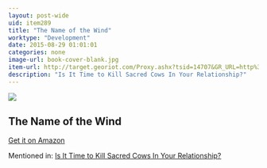 ```yaml
---
layout: post-wide
uid: item289
title: "The Name of the Wind"
worktype: "Development"
date: 2015-08-29 01:01:01
categories: none
image-url: book-cover-blank.jpg
item-url: http://target.georiot.com/Proxy.ashx?tsid=14707&GR_URL=http%3A%2F%2Fwww.amazon.com%2FThe-Name-Wind-Kingkiller-Chronicle%2Fdp%2F0756404746%2F
description: "Is It Time to Kill Sacred Cows In Your Relationship?"
---
```

<a href="http://target.georiot.com/Proxy.ashx?tsid=14707&GR_URL=http%3A%2F%2Fwww.amazon.com%2FThe-Name-Wind-Kingkiller-Chronicle%2Fdp%2F0756404746%2F" target="blank"><img src="../../../../img/thumbs/book-cover-blank.jpg" class="prod-img"></a>
<h2>The Name of the Wind</h2>
<p><a href="http://target.georiot.com/Proxy.ashx?tsid=14707&GR_URL=http%3A%2F%2Fwww.amazon.com%2FThe-Name-Wind-Kingkiller-Chronicle%2Fdp%2F0756404746%2F" target="blank">Get it on Amazon</a><p>
<p>Mentioned in: <a href="http://fourhourworkweek.com/2015/05/20/google-x/" target="blank">Is It Time to Kill Sacred Cows In Your Relationship?</a></p>
